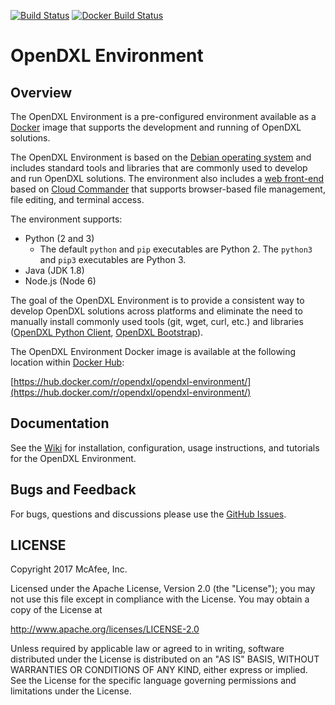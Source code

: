 [![Build Status](https://travis-ci.org/opendxl/opendxl-environment.png?branch=master)](https://travis-ci.org/opendxl/opendxl-environment)
[![Docker Build Status](https://img.shields.io/docker/build/opendxl/opendxl-environment.svg)](https://hub.docker.com/r/opendxl/opendxl-environment/)

# OpenDXL Environment

## Overview

The OpenDXL Environment is a pre-configured environment available as a [Docker](https://www.docker.com/) image that supports the development and running of OpenDXL solutions. 

The OpenDXL Environment is based on the [Debian operating system](https://www.debian.org/) and includes standard tools and libraries that are commonly used to develop and run OpenDXL solutions. The environment also includes a [web front-end](https://github.com/opendxl/opendxl-environment/wiki/Console-Overview) based on [Cloud Commander](http://cloudcmd.io/) that supports browser-based file management, file editing, and terminal access.

The environment supports:
* Python (2 and 3)
  * The default `python` and `pip` executables are Python 2. The `python3` and `pip3` executables are Python 3.
* Java (JDK 1.8)
* Node.js (Node 6)

The goal of the OpenDXL Environment is to provide a consistent way to develop OpenDXL solutions across platforms and eliminate the need to manually install commonly used tools (git, wget, curl, etc.) and libraries ([OpenDXL Python Client](https://github.com/opendxl/opendxl-client-python), [OpenDXL Bootstrap](https://github.com/opendxl/opendxl-bootstrap-python)).

The OpenDXL Environment Docker image is available at the following location within [Docker Hub](https://hub.docker.com):

[https://hub.docker.com/r/opendxl/opendxl-environment/](https://hub.docker.com/r/opendxl/opendxl-environment/)

## Documentation

See the [Wiki](https://github.com/opendxl/opendxl-environment/wiki) for installation, configuration, usage instructions, and tutorials for the OpenDXL Environment.

## Bugs and Feedback

For bugs, questions and discussions please use the [GitHub Issues](https://github.com/opendxl/opendxl-environment/issues).

## LICENSE

Copyright 2017 McAfee, Inc.

Licensed under the Apache License, Version 2.0 (the "License"); you may not use
this file except in compliance with the License. You may obtain a copy of the
License at

http://www.apache.org/licenses/LICENSE-2.0

Unless required by applicable law or agreed to in writing, software distributed
under the License is distributed on an "AS IS" BASIS, WITHOUT WARRANTIES OR
CONDITIONS OF ANY KIND, either express or implied. See the License for the
specific language governing permissions and limitations under the License.

